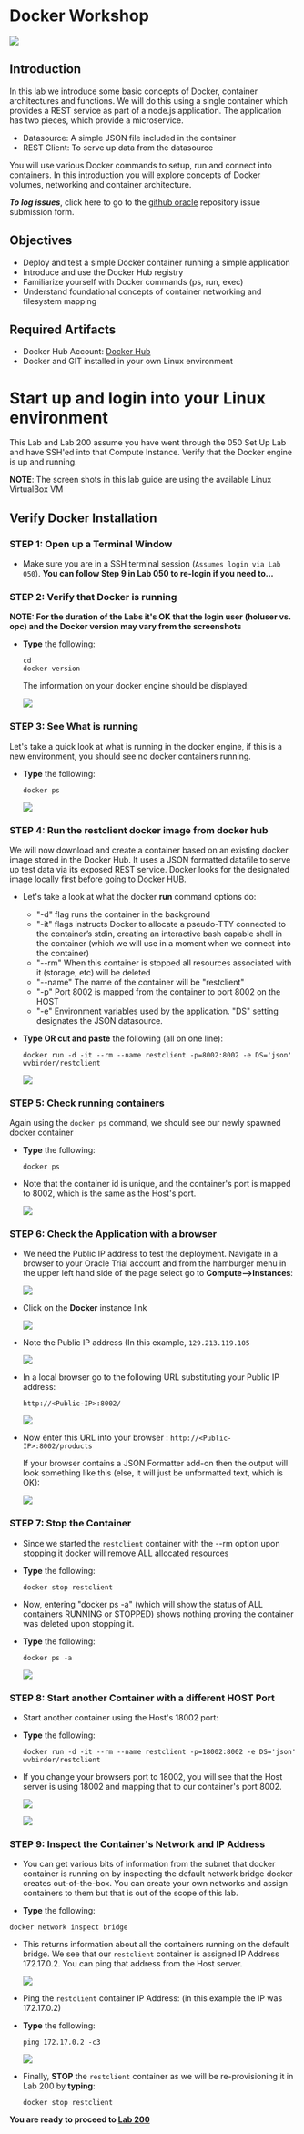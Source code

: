
# Docker Workshop

![](images/100Linux/Title100.png)

## Introduction
In this lab we introduce some basic concepts of Docker, container architectures and functions.  We will do this using a single container which provides a REST service as part of a node.js application.  The application has two pieces, which provide a microservice.

- Datasource: A simple JSON file included in the container
- REST Client: To serve up data from the datasource

You will use various Docker commands to setup, run and connect into containers. In this introduction you will explore concepts of Docker volumes, networking and container architecture.

***To log issues***, click here to go to the [github oracle](https://github.com/oracle/learning-library/issues/new) repository issue submission form.

## Objectives

- Deploy and test a simple Docker container running a simple application
- Introduce and use the Docker Hub registry
- Familiarize yourself with Docker commands (ps, run, exec)
- Understand foundational concepts of container networking and filesystem mapping


## Required Artifacts

- Docker Hub Account: [Docker Hub](https://hub.docker.com/)
- Docker and GIT installed in your own Linux environment

# Start up and login into your Linux environment

This Lab and Lab 200 assume you have went through the 050 Set Up Lab and have SSH'ed into that Compute Instance. Verify that the Docker engine is up and running.

**NOTE**: The screen shots in this lab guide are using the available Linux VirtualBox VM

## Verify Docker Installation

### **STEP 1**: Open up a Terminal Window

- Make sure you are in a SSH terminal session (`Assumes login via Lab 050`). **You can follow Step 9 in Lab 050 to re-login if you need to...**

### **STEP 2**: Verify that Docker is running

**NOTE: For the duration of the Labs it's OK that the login user (holuser vs. opc) and the Docker version may vary from the screenshots**

- **Type** the following:

  ```
  cd
  docker version
  ```

  The information on your docker engine should be displayed:

  ![](images/100Linux/Picture100-2.png)

### **STEP 3**: See What is running

Let's take a quick look at what is running in the docker engine, if this is a new environment, you should see no docker containers running.

- **Type** the following:

  ```
  docker ps
  ```

  ![](images/100Linux/Picture100-3.png)

### **STEP 4**: Run the restclient docker image from docker hub

We will now download and create a container based on an existing docker image stored in the Docker Hub. It uses a JSON formatted datafile to serve up test data via its exposed REST service. Docker looks for the designated image locally first before going to Docker HUB.

- Let's take a look at what the docker **run** command options do:
    - "-d" flag runs the container in the background
    - "-it" flags instructs Docker to allocate a pseudo-TTY connected to the
    container’s stdin, creating an interactive bash capable shell in the container (which we will use in a moment when we connect into the container)
    - "--rm" When this container is stopped all resources associated with it (storage, etc) will be deleted
    - "--name" The name of the container will be "restclient"
    - "-p" Port 8002 is mapped from the container to port 8002 on the HOST
    - "-e" Environment variables used by the application. "DS" setting designates the JSON datasource.

- **Type OR cut and paste** the following (all on one line):

  ```
  docker run -d -it --rm --name restclient -p=8002:8002 -e DS='json' wvbirder/restclient
  ```

  ![](images/100Linux/Picture100-4.png)

### **STEP 5**: Check running containers

Again using the `docker ps` command, we should see our newly spawned docker container

- **Type** the following:

  ```
  docker ps
  ```

- Note that the container id is unique, and the container's port is mapped to 8002, which is the same as the Host's port.

  ![](images/100Linux/Picture100-5.png)

### **STEP 6**: Check the Application with a browser

- We need the Public IP address to test the deployment. Navigate in a browser to your Oracle Trial account and from the hamburger menu in the upper left hand side of the page select go to **Compute-->Instances**:

  ![](images/100Linux/26.png)

- Click on the **Docker** instance link

  ![](images/100Linux/Picture100-5-4.png)

- Note the Public IP address (In this example, `129.213.119.105`

  ![](images/100Linux/Picture100-5-6.png)

- In a local browser go to the following URL substituting your Public IP address:

  ```
  http://<Public-IP>:8002/
  ```

  ![](images/100Linux/Picture100-6.png)

- Now enter this URL into your browser :  `http://<Public-IP>:8002/products`

  If your browser contains a JSON Formatter add-on then the output will look something like this (else, it will just be unformatted text, which is OK):

  ![](images/100Linux/Picture100-7.png)

### **STEP 7**: Stop the Container

- Since we started the `restclient` container with the --rm option upon stopping it docker will remove ALL allocated resources

- **Type** the following:

  ```
  docker stop restclient
  ```

- Now, entering "docker ps -a" (which will show the status of ALL containers RUNNING or STOPPED) shows nothing proving the container was deleted upon stopping it.

- **Type** the following:

  ```
  docker ps -a
  ```

  ![](images/100Linux/Picture100-7.4.png)

### **STEP 8**: Start another Container with a different HOST Port

- Start another container using the Host's 18002 port:

- **Type** the following:

  ```
  docker run -d -it --rm --name restclient -p=18002:8002 -e DS='json' wvbirder/restclient
  ```

- If you change your browsers port to 18002, you will see that the Host server is using 18002 and mapping that to our container's port 8002.

  ![](images/100Linux/Picture100-8.png)

  ![](images/100Linux/Picture100-9.png)

### **STEP 9**: Inspect the Container's Network and IP Address

- You can get various bits of information from the subnet that docker container is running on by inspecting the default network bridge docker creates out-of-the-box. You can create your own networks and assign containers to them but that is out of the scope of this lab.

 - **Type** the following:

  ```
  docker network inspect bridge
  ```

- This returns information about all the containers running on the default bridge. We see that our `restclient` container is assigned IP Address 172.17.0.2. You can ping that address from the Host server.

  ![](images/100Linux/Picture100-10.png)

- Ping the `restclient` container IP Address: (in this example the IP was 172.17.0.2)

- **Type** the following:

  ```
  ping 172.17.0.2 -c3
  ```

  ![](images/100Linux/Picture100-11.png)

- Finally, **STOP** the `restclient` container as we will be re-provisioning it in Lab 200 by **typing**:

  ```
  docker stop restclient
  ```

**You are ready to proceed to [Lab 200](ODA-Alexa-200.md)**

